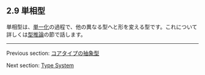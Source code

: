 ## 2.9 単相型

単相型は、[単一化](type-system-unification.md)の過程で、他の異なる型へと形を変える型です。これについて詳しくは[型推論](type-system-type-inference.md)の節で話します。

---

Previous section: [コアタイプの抽象型](types-abstract-core-type.md)

Next section: [Type System](type-system.md)